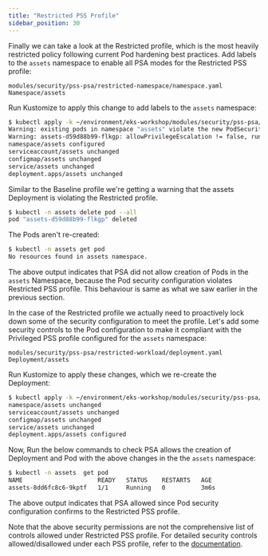 ```yaml
---
title: "Restricted PSS Profile"
sidebar_position: 30
---
```


Finally we can take a look at the Restricted profile, which is the most heavily restricted policy following current Pod hardening best practices. Add labels to the `assets` namespace to enable all PSA modes for the Restricted PSS profile:

```kustomization
modules/security/pss-psa/restricted-namespace/namespace.yaml
Namespace/assets
```

Run Kustomize to apply this change to add labels to the `assets` namespace:

```bash  timeout=180 hook=restricted-namespace
$ kubectl apply -k ~/environment/eks-workshop/modules/security/pss-psa/restricted-namespace
Warning: existing pods in namespace "assets" violate the new PodSecurity enforce level "restricted:latest"
Warning: assets-d59d88b99-flkgp: allowPrivilegeEscalation != false, runAsNonRoot != true, seccompProfile
namespace/assets configured
serviceaccount/assets unchanged
configmap/assets unchanged
service/assets unchanged
deployment.apps/assets unchanged
```

Similar to the Baseline profile we're getting a warning that the assets Deployment is violating the Restricted profile.

```bash
$ kubectl -n assets delete pod --all
pod "assets-d59d88b99-flkgp" deleted
```

The Pods aren't re-created:

```bash test=false
$ kubectl -n assets get pod   
No resources found in assets namespace.
```

The above output indicates that PSA did not allow creation of Pods in the `assets` Namespace, because the Pod security configuration violates Restricted PSS profile. This behaviour is same as what we saw earlier in the previous section.

In the case of the Restricted profile we actually need to proactively lock down some of the security configuration to meet the profile. Let's add some security controls to the Pod configuration to make it compliant with the Privileged PSS profile configured for the `assets` namespace:

```kustomization
modules/security/pss-psa/restricted-workload/deployment.yaml
Deployment/assets
```

Run Kustomize to apply these changes, which we re-create the Deployment:

```bash timeout=180 hook=restricted-deploy-with-changes
$ kubectl apply -k ~/environment/eks-workshop/modules/security/pss-psa/restricted-workload
namespace/assets unchanged
serviceaccount/assets unchanged
configmap/assets unchanged
service/assets unchanged
deployment.apps/assets configured
```

Now, Run the below commands to check PSA allows the creation of Deployment and Pod with the above changes in the  the `assets` namespace:

```bash
$ kubectl -n assets  get pod   
NAME                     READY   STATUS    RESTARTS   AGE
assets-8dd6fc8c6-9kptf   1/1     Running   0          3m6s
```

The above output indicates that PSA allowed since Pod security configuration confirms to the Restricted PSS profile.

Note that the above security permissions are not the comprehensive list of controls allowed under Restricted PSS profile. For detailed security controls allowed/disallowed under each PSS profile, refer to the [documentation](https://kubernetes.io/docs/concepts/security/pod-security-standards/#restricted).
